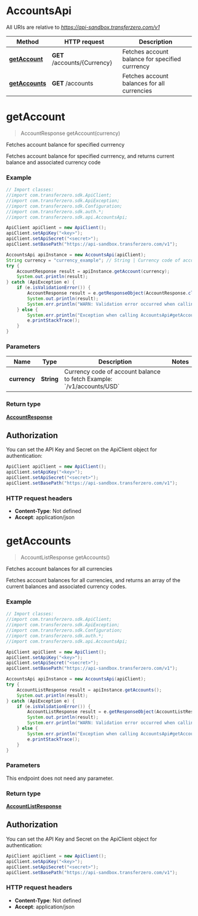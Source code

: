 # AccountsApi

All URIs are relative to *https://api-sandbox.transferzero.com/v1*

Method | HTTP request | Description
------------- | ------------- | -------------
[**getAccount**](AccountsApi.md#getAccount) | **GET** /accounts/{Currency} | Fetches account balance for specified currrency
[**getAccounts**](AccountsApi.md#getAccounts) | **GET** /accounts | Fetches account balances for all currencies


<a name="getAccount"></a>
# **getAccount**
> AccountResponse getAccount(currency)

Fetches account balance for specified currrency

Fetches account balance for specified currrency, and returns current balance and associated currency code

### Example
```java
// Import classes:
//import com.transferzero.sdk.ApiClient;
//import com.transferzero.sdk.ApiException;
//import com.transferzero.sdk.Configuration;
//import com.transferzero.sdk.auth.*;
//import com.transferzero.sdk.api.AccountsApi;

ApiClient apiClient = new ApiClient();
apiClient.setApiKey("<key>");
apiClient.setApiSecret("<secret>");
apiClient.setBasePath("https://api-sandbox.transferzero.com/v1");

AccountsApi apiInstance = new AccountsApi(apiClient);
String currency = "currency_example"; // String | Currency code of account balance to fetch  Example: `/v1/accounts/USD`
try {
    AccountResponse result = apiInstance.getAccount(currency);
    System.out.println(result);
} catch (ApiException e) {
    if (e.isValidationError()) {
        AccountResponse result = e.getResponseObject(AccountResponse.class);
        System.out.println(result);
        System.err.println("WARN: Validation error occurred when calling the endpoint");
    } else {
        System.err.println("Exception when calling AccountsApi#getAccount");
        e.printStackTrace();
    }
}
```

### Parameters

Name | Type | Description  | Notes
------------- | ------------- | ------------- | -------------
 **currency** | **String**| Currency code of account balance to fetch  Example: &#x60;/v1/accounts/USD&#x60; |

### Return type

[**AccountResponse**](AccountResponse.md)

## Authorization

You can set the API Key and Secret on the ApiClient object for authentication:

```java
ApiClient apiClient = new ApiClient();
apiClient.setApiKey("<key>");
apiClient.setApiSecret("<secret>");
apiClient.setBasePath("https://api-sandbox.transferzero.com/v1");
```
### HTTP request headers

 - **Content-Type**: Not defined
 - **Accept**: application/json

<a name="getAccounts"></a>
# **getAccounts**
> AccountListResponse getAccounts()

Fetches account balances for all currencies

Fetches account balances for all currencies, and returns an array of the current balances and associated currency codes.

### Example
```java
// Import classes:
//import com.transferzero.sdk.ApiClient;
//import com.transferzero.sdk.ApiException;
//import com.transferzero.sdk.Configuration;
//import com.transferzero.sdk.auth.*;
//import com.transferzero.sdk.api.AccountsApi;

ApiClient apiClient = new ApiClient();
apiClient.setApiKey("<key>");
apiClient.setApiSecret("<secret>");
apiClient.setBasePath("https://api-sandbox.transferzero.com/v1");

AccountsApi apiInstance = new AccountsApi(apiClient);
try {
    AccountListResponse result = apiInstance.getAccounts();
    System.out.println(result);
} catch (ApiException e) {
    if (e.isValidationError()) {
        AccountListResponse result = e.getResponseObject(AccountListResponse.class);
        System.out.println(result);
        System.err.println("WARN: Validation error occurred when calling the endpoint");
    } else {
        System.err.println("Exception when calling AccountsApi#getAccounts");
        e.printStackTrace();
    }
}
```

### Parameters
This endpoint does not need any parameter.

### Return type

[**AccountListResponse**](AccountListResponse.md)

## Authorization

You can set the API Key and Secret on the ApiClient object for authentication:

```java
ApiClient apiClient = new ApiClient();
apiClient.setApiKey("<key>");
apiClient.setApiSecret("<secret>");
apiClient.setBasePath("https://api-sandbox.transferzero.com/v1");
```
### HTTP request headers

 - **Content-Type**: Not defined
 - **Accept**: application/json

